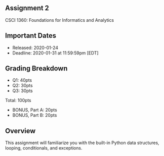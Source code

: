## Assignment 2
CSCI 1360: Foundations for Informatics and Analytics

## Important Dates

 - Released: 2020-01-24
 - Deadline: 2020-01-31 at 11:59:59pm [EDT]
 
## Grading Breakdown

 - Q1: 40pts
 - Q2: 30pts
 - Q3: 30pts
 
Total: 100pts

 - BONUS, Part A: 20pts
 - BONUS, Part B: 20pts

## Overview

This assignment will familiarize you with the built-in Python data structures, looping, conditionals, and exceptions.
